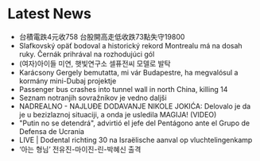 # Latest News
-  台積電跌4元收758 台股開高走低收跌73點失守19800
-  Slafkovský opäť bodoval a historický rekord Montrealu má na dosah ruky. Černák prihrával na rozhodujúci gól
-  (여자)아이들 미연, 햇빛연구소 셀퓨전씨 모델로 발탁
-  Karácsony Gergely bemutatta, mi vár Budapestre, ha megvalósul a kormány mini-Dubaj projektje
-  Passenger bus crashes into tunnel wall in north China, killing 14
-  Seznam notranjih sovražnikov je vedno daljši
-  NADREALNO - NAJLUĐE DODAVANJE NIKOLE JOKIĆA: Delovalo je da je u bezizlaznoj situaciji, a onda je usledila MAGIJA! (VIDEO)
-  "Putin no se detendrá", advirtió el jefe del Pentágono ante el Grupo de Defensa de Ucrania
-  LIVE | Dodental richting 30 na Israëlische aanval op vluchtelingenkamp
-  ‘아는 형님’ 전유진-마이진-린-박혜신 출격
